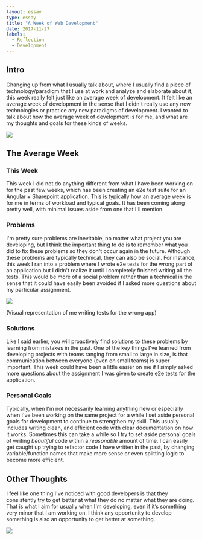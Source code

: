 ```yaml
---
layout: essay
type: essay
title: "A Week of Web Development"
date: 2017-11-27
labels:
  - Reflection
  - Development
---
```


## Intro
Changing up from what I usually talk about, where I usually find a piece of technology/paradigm that I use at work and analyze and elaborate about it, this week really felt just like an average week of development. It felt like an average week of development in the sense that I didn't really use any new technologies or practice any new paradigms of development. I wanted to talk about how the average week of development is for me, and what are my thoughts and goals for these kinds of weeks. 

<img class="ui medium centered image" src="http://media0.giphy.com/media/aMs2phB9gvHji/giphy.gif">

## The Average Week

### This Week
This week I did not do anything different from what I have been working on for the past few weeks, which has been creating an e2e test suite for an Angular + Sharepoint application. This is typically how an average week is for me in terms of workload and typical goals. It has been coming along pretty well, with minimal issues aside from one that I'll mention.

### Problems
I'm pretty sure problems are inevitable, no matter what project you are developing, but I think the important thing to do is to remember what you did to fix these problems so they don't occur again in the future. Although these problems are typically technical, they can also be social. For instance, this week I ran into a problem where I wrote e2e tests for the wrong part of an application but I didn't realize it until I completely finished writing all the tests. This would be more of a social problem rather than a technical in the sense that it could have easily been avoided if I asked more questions about my particular assignment.

<img class="ui medium centered image" src="https://media1.tenor.com/images/98c8b8ff7f28ed9a1a14a26d69667104/tenor.gif">

(Visual representation of me writing tests for the wrong app)

### Solutions
Like I said earlier, you will proactively find solutions to these problems by learning from mistakes in the past. One of the key things I've learned from developing projects with teams ranging from small to large in size, is that communication between everyone (even on small teams) is super important. This week could have been a little easier on me if I simply asked more questions about the assignment I was given to create e2e tests for the application.

### Personal Goals
Typically, when I'm not necessarily learning anything new or especially when I've been working on the same project for a while I set aside personal goals for development to continue to strengthen my skill. This usually includes writing clean, and efficient code with clear documentation on how it works. Sometimes this can take a while so I try to set aside personal goals of writing *beautiful* code within a *reasonable* amount of time. I can easily get caught up trying to refactor code I have written in the past, by changing variable/function names that make more sense or even splitting logic to become more efficient.

## Other Thoughts
I feel like one thing I've noticed with good developers is that they consistently try to get better at what they do no matter what they are doing. That is what I aim for usually when I'm developing, even if it’s something very minor that I am working on. I think any opportunity to develop something is also an opportunity to get better at something. 

<img class="ui medium centered image" src="https://media1.tenor.com/images/046c5cfdfb264975a4ed2bb10f71d778/tenor.gif">




